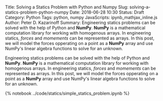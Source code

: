 Title: Solving a Statics Problem with Python and Numpy
Slug: solving-a-statics-problem-python-numpy
Date: 2018-06-28 10:30
Status: Draft
Category: Python
Tags: python, numpy
JavaScripts: ipynb_mathjax_inline.js
Author: Peter D. Kazarinoff
Summary: Engineering statics problems can be solved with the help of Python and **NumPy**. **NumPy** is a mathematical computation library for working with homogenous arrays. In engineering statics, _forces_ and _momements_ can be represented as arrays. In this post, we will model the forces opperating on a point as a **NumPy** array and use NumPy's linear algebra functions to solve for an unknown.

Engineering statics problems can be solved with the help of Python and **NumPy**. **NumPy** is a mathematical computation library for working with homogenous arrays. In engineering statics, _forces_ and _momements_ can be represented as arrays. In this post, we will model the forces opperating on a point as a **NumPy** array and use NumPy's linear algebra functions to solve for an unknown.

{% notebook ../code/statics/simple_statics_problem.ipynb %}


